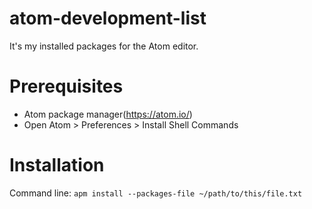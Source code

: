 # atom-development-list

It's my installed packages for the Atom editor.

# Prerequisites
* Atom package manager(https://atom.io/)
* Open Atom > Preferences > Install Shell Commands

# Installation
Command line:
`apm install --packages-file ~/path/to/this/file.txt`
